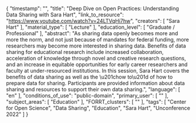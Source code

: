 {
    "timestamp": "",
    "title": "Deep Dive on Open Practices: Understanding Data Sharing with Sara Hart",
    "link_to_resource": "https://www.youtube.com/watch?v=24LTVqHi7hw",
    "creators": [
        "Sara Hart"
    ],
    "material_type": [
        "Lecture"
    ],
    "education_level": [
        "Graduate / Professional"
    ],
    "abstract": "As sharing data openly becomes more and more the norm, and not just because of mandates for federal funding, more researchers may become more interested in sharing data. Benefits of data sharing for educational research include increased collaboration, acceleration of knowledge through novel and creative research questions, and an increase in equitable opportunities for early career researchers and faculty at under-resourced institutions. In this session, Sara Hart covers the benefits of data sharing as well as the \u201chow to\u201d of how to prepare data for sharing.  Participants are provided information about data sharing and resources to support their own data sharing.",
    "language": [
        "en"
    ],
    "conditions_of_use": "public-domain",
    "primary_user": [
        ""
    ],
    "subject_areas": [
        "Education"
    ],
    "FORRT_clusters": [
        ""
    ],
    "tags": [
        "Center for Open Science",
        "Data Sharing",
        "Education",
        "Sara Hart",
        "Unconference 2022"
    ]
}